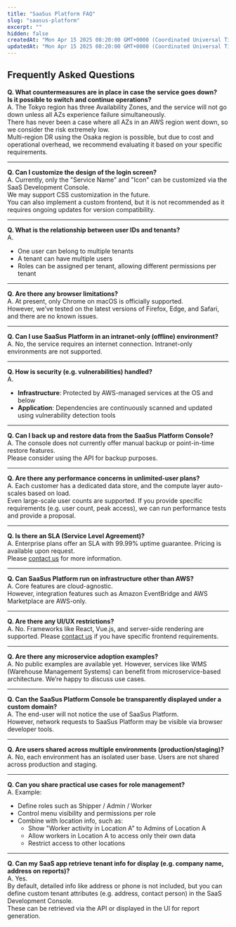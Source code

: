 ```yaml
---
title: "SaaSus Platform FAQ"
slug: "saasus-platform"
excerpt: ""
hidden: false
createdAt: "Mon Apr 15 2025 08:20:00 GMT+0000 (Coordinated Universal Time)"
updatedAt: "Mon Apr 15 2025 08:20:00 GMT+0000 (Coordinated Universal Time)"
---
```


## Frequently Asked Questions

**Q. What countermeasures are in place in case the service goes down?  
Is it possible to switch and continue operations?**  
A. The Tokyo region has three Availability Zones, and the service will not go down unless all AZs experience failure simultaneously.  
There has never been a case where all AZs in an AWS region went down, so we consider the risk extremely low.  
Multi-region DR using the Osaka region is possible, but due to cost and operational overhead, we recommend evaluating it based on your specific requirements.

---

**Q. Can I customize the design of the login screen?**  
A. Currently, only the "Service Name" and "Icon" can be customized via the SaaS Development Console.  
We may support CSS customization in the future.  
You can also implement a custom frontend, but it is not recommended as it requires ongoing updates for version compatibility.

---

**Q. What is the relationship between user IDs and tenants?**  
A.  
- One user can belong to multiple tenants  
- A tenant can have multiple users  
- Roles can be assigned per tenant, allowing different permissions per tenant

---

**Q. Are there any browser limitations?**  
A. At present, only Chrome on macOS is officially supported.  
However, we’ve tested on the latest versions of Firefox, Edge, and Safari, and there are no known issues.

---

**Q. Can I use SaaSus Platform in an intranet-only (offline) environment?**  
A. No, the service requires an internet connection. Intranet-only environments are not supported.

---

**Q. How is security (e.g. vulnerabilities) handled?**  
A.  
- **Infrastructure**: Protected by AWS-managed services at the OS and below  
- **Application**: Dependencies are continuously scanned and updated using vulnerability detection tools

---

**Q. Can I back up and restore data from the SaaSus Platform Console?**  
A. The console does not currently offer manual backup or point-in-time restore features.  
Please consider using the API for backup purposes.

---

**Q. Are there any performance concerns in unlimited-user plans?**  
A. Each customer has a dedicated data store, and the compute layer auto-scales based on load.  
Even large-scale user counts are supported. If you provide specific requirements (e.g. user count, peak access), we can run performance tests and provide a proposal.

---

**Q. Is there an SLA (Service Level Agreement)?**  
A. Enterprise plans offer an SLA with 99.99% uptime guarantee. Pricing is available upon request.  
Please [contact us](https://saasus.io/pricing#support) for more information.

---

**Q. Can SaaSus Platform run on infrastructure other than AWS?**  
A. Core features are cloud-agnostic.  
However, integration features such as Amazon EventBridge and AWS Marketplace are AWS-only.

---

**Q. Are there any UI/UX restrictions?**  
A. No. Frameworks like React, Vue.js, and server-side rendering are supported.
Please [contact us](https://saasus.io/pricing#support) if you have specific frontend requirements.

---

**Q. Are there any microservice adoption examples?**  
A. No public examples are available yet. However, services like WMS (Warehouse Management Systems) can benefit from microservice-based architecture. We’re happy to discuss use cases.

---

**Q. Can the SaaSus Platform Console be transparently displayed under a custom domain?**  
A. The end-user will not notice the use of SaaSus Platform.  
However, network requests to SaaSus Platform may be visible via browser developer tools.

---

**Q. Are users shared across multiple environments (production/staging)?**  
A. No, each environment has an isolated user base. Users are not shared across production and staging.

---

**Q. Can you share practical use cases for role management?**  
A. Example:  
- Define roles such as Shipper / Admin / Worker  
- Control menu visibility and permissions per role  
- Combine with location info, such as:  
  - Show "Worker activity in Location A" to Admins of Location A  
  - Allow workers in Location A to access only their own data  
  - Restrict access to other locations

---

**Q. Can my SaaS app retrieve tenant info for display (e.g. company name, address on reports)?**  
A. Yes.  
By default, detailed info like address or phone is not included, but you can define custom tenant attributes (e.g. address, contact person) in the SaaS Development Console.  
These can be retrieved via the API or displayed in the UI for report generation.
